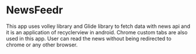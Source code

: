 # NewsFeedr

This app uses volley library and Glide library to fetch data with news api and it is an application of recyclerview in android.
Chrome custom tabs are also used in this app.
User can read the news without being redirected to chrome or any other browser.
